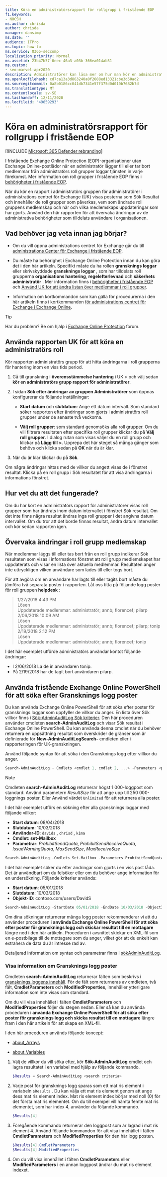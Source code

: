 ```yaml
---
title: Köra en administratörsrapport för rollgrupp i fristående EOP
f1.keywords:
- NOCSH
ms.author: chrisda
author: chrisda
manager: dansimp
ms.date: ''
audience: ITPro
ms.topic: how-to
ms.service: O365-seccomp
localization_priority: Normal
ms.assetid: 23b47b57-0eec-46a3-a03b-366ea014ab31
ms.custom:
- seo-marvel-apr2020
description: Administratörer kan läsa mer om hur man kör en administratörs grupp rapport i fristående Exchange Online Protection (EOP). Den här rapporten loggar när en administratör lägger till eller tar bort medlemmar från administratörs roll grupper.
ms.openlocfilehash: cd7ca13a3d863240a0f2608ed13321cbe3d50ad2
ms.sourcegitcommit: 0a8b0186cc041db7341e57f375d0d010b7682b7d
ms.translationtype: MT
ms.contentlocale: sv-SE
ms.lasthandoff: 12/11/2020
ms.locfileid: "49659293"
---
```

# <a name="run-an-administrator-role-group-report-in-standalone-eop"></a>Köra en administratörsrapport för rollgrupp i fristående EOP

[!INCLUDE [Microsoft 365 Defender rebranding](../includes/microsoft-defender-for-office.md)]


I fristående Exchange Online Protection (EOP)-organisationer utan Exchange Online-postlådor när en administratör lägger till eller tar bort medlemmar från administratörs roll grupper loggar tjänsten in varje förekomst. Mer information om roll grupper i fristående EOP finns i [behörigheter i fristående EOP](feature-permissions-in-eop.md).

När du kör en rapport i administratörs gruppen för administratörer i administrations centret för Exchange (UK) visas posterna som Sök Resultat och innehåller de roll grupper som påverkas, vem som ändrade roll gruppens medlemskap och när och vilka medlemskaps uppdateringar som har gjorts. Använd den här rapporten för att övervaka ändringar av de administrativa behörigheter som tilldelats användare i organisationen.

## <a name="what-do-you-need-to-know-before-you-begin"></a>Vad behöver jag veta innan jag börjar?

- Om du vill öppna administrations centret för Exchange går du till [administrations Center för Exchange i fristående EOP](exchange-admin-center-in-exchange-online-protection-eop.md).

- Du måste ha behörighet i Exchange Online Protection innan du kan göra det i den här artikeln. Specifikt måste du ha rollen **gransknings loggar** eller skrivskyddade **gransknings loggar** , som har tilldelats roll grupperna **organisations hantering**, **regelefterlevnad** och **säkerhets administratör** . Mer information finns i [behörigheter i fristående EOP](feature-permissions-in-eop.md) och [Använd UK för att ändra listan över medlemmar i roll grupper](manage-admin-role-group-permissions-in-eop.md#use-the-eac-modify-the-list-of-members-in-role-groups).

- Information om kortkommandon som kan gälla för procedurerna i den här artikeln finns i kortkommandon [för administrations centret för Exchange i Exchange Online](https://docs.microsoft.com/Exchange/accessibility/keyboard-shortcuts-in-admin-center).

> [!TIP]
> Har du problem? Be om hjälp i [Exchange Online Protection](https://go.microsoft.com/fwlink/p/?linkId=285351) forum.

## <a name="use-the-eac-to-run-an-administrator-role-group-report"></a>Använda rapporten UK för att köra en administratörs roll

Kör rapporten administratörs grupp för att hitta ändringarna i roll grupperna för hantering inom en viss tids period.

1. Gå till granskning i **överensstämmelse hantering** i UK \> och välj sedan **kör en administratörs grupp rapport för administratörer**.

2. I sidan **Sök efter ändringar av gruppen Administratörer** som öppnas konfigurerar du följande inställningar:

   - **Start datum** och **slutdatum**: Ange ett datum intervall. Som standard söker rapporten efter ändringar som gjorts i administratörs roll grupper under de senaste två veckorna.

   - **Välj roll grupper**: som standard genomsöks alla roll grupper. Om du vill filtrera resultaten efter specifika roll grupper klickar du på **Välj roll grupper**. I dialog rutan som visas väljer du en roll grupp och klickar på **Lägg till >**. Upprepa det här steget så många gånger som behövs och klicka sedan på **OK** när du är klar.

3. När du är klar klickar du på **Sök**.

Om några ändringar hittas med de villkor du angett visas de i fönstret resultat. Klicka på en roll grupp i Sök resultatet för att visa ändringarna i informations fönstret.

## <a name="how-do-you-know-this-worked"></a>Hur vet du att det fungerade?

Om du har kört en administratörs rapport för administratörer visas roll grupper som har ändrats inom datum intervallet i fönstret Sök resultat. Om det inte finns några resultat ändras inga roll grupper i det angivna datum intervallet. Om du tror att det borde finnas resultat, ändra datum intervallet och kör sedan rapporten igen.

## <a name="monitor-changes-to-role-group-membership"></a>Övervaka ändringar i roll grupp medlemskap

När medlemmar läggs till eller tas bort från en roll grupp indikerar Sök resultaten som visas i informations fönstret att roll grupp medlemskapet har uppdaterats och visar en lista över aktuella medlemmar. Resultaten anger inte uttryckligen vilken användare som lades till eller togs bort.

För att avgöra om en användare har lagts till eller tagits bort måste du jämföra två separata poster i rapporten. Låt oss titta på följande logg poster för roll gruppen **helpdesk** :

> 1/27/2018 4:43 PM <br> Lösen <br> Uppdaterade medlemmar: administratör; annb; florencef; pilarp <br> 2/06/2018 10:09 AM <br> Lösen <br> Uppdaterade medlemmar: administratör; annb; florencef; pilarp; tonip <br> 2/19/2018 2:12 PM <br> Lösen <br> Uppdaterade medlemmar: administratör; annb; florencef; tonip

I det här exemplet utförde administratörs användar kontot följande ändringar:

- I 2/06/2018 La de in användaren tonip.
- På 2/19/2018 har de tagit bort användaren pilarp.

## <a name="use-standalone-exchange-online-powershell-to-search-for-audit-log-entries"></a>Använda fristående Exchange Online PowerShell för att söka efter Gransknings logg poster

Du kan använda Exchange Online PowerShell för att söka efter poster för gransknings loggar som uppfyller de villkor du anger. En lista över Sök villkor finns i [Sök-AdminAuditLog Sök kriterier](https://docs.microsoft.com/Exchange/policy-and-compliance/admin-audit-logging/admin-audit-logging#search-adminauditlog-cmdlet). Den här proceduren använder cmdleten **search-AdminAuditLog** och visar Sök resultat i Exchange Online PowerShell. Du kan använda denna cmdlet när du behöver returnera en uppsättning resultat som överskrider de gränser som är definierade för **New-AdminAuditLogSearch-** cmdleten eller i rapporteringen för UK-granskningen.

Använd följande syntax för att söka i den Gransknings logg efter villkor du anger.

```PowerShell
Search-AdminAuditLog - Cmdlets <cmdlet 1, cmdlet 2, ...> -Parameters <parameter 1, parameter 2, ...> -StartDate <start date> -EndDate <end date> -UserIds <user IDs> -ObjectIds <object IDs> -IsSuccess <$True | $False >
```

> [!NOTE]
> Cmdleten **search-AdminAuditLog** returnerar högst 1 000-loggpost som standard. Använd parametern _ResultSize_ för att ange upp till 250 000-loggnings poster. Eller Använd värdet `Unlimited` för att returnera alla poster.

I det här exemplet utförs en sökning efter alla gransknings loggar med följande villkor:

- **Start datum**: 08/04/2018
- **Slutdatum**: 10/03/2018
- **Användar-ID**: `davids` , `chrisd` , `kima`
- **Cmdlet**: **set-Mailbox**
- **Parametrar**: _ProhibitSendQuota_, _ProhibitSendReceiveQuota_, _IssueWarningQuota_, _MaxSendSize_, _MaxReceiveSize_

```PowerShell
Search-AdminAuditLog -Cmdlets Set-Mailbox -Parameters ProhibitSendQuota,ProhibitSendReceiveQuota,IssueWarningQuota,MaxSendSize,MaxReceiveSize -StartDate 08/04/2018 -EndDate 10/03/2018 -UserIds davids,chrisd,kima
```

I det här exemplet söker du efter ändringar som gjorts i en viss post låda. Det är användbart om du felsöker eller om du behöver ange information för en undersökning. Följande kriterier används:

- **Start datum**: 05/01/2018
- **Slutdatum**: 10/03/2018
- **Objekt-ID**: contoso.com/users/DavidS

```PowerShell
Search-AdminAuditLog -StartDate 05/01/2018 -EndDate 10/03/2018 -ObjectID contoso.com/Users/DavidS
```

Om dina sökningar returnerar många logg poster rekommenderar vi att du använder proceduren i **använda Exchange Online PowerShell för att söka efter poster för gransknings logg och skickar resultat till en mottagare** längre ned i den här artikeln. Proceduren i avsnittet skickar en XML-fil som en e-postbilaga till de mottagare som du anger, vilket gör att du enkelt kan extrahera de data du är intresse rad av.

Detaljerad information om syntax och parametrar finns i [sökAdminAuditLog](https://docs.microsoft.com/powershell/module/exchange/search-adminauditlog).

### <a name="view-details-of-audit-log-entries"></a>Visa information om Gransknings logg poster

Cmdleten **search-AdminAuditLog** returnerar fälten som beskrivs i [gransknings loggens innehåll](https://docs.microsoft.com/Exchange/policy-and-compliance/admin-audit-logging/admin-audit-logging#audit-log-contents). För de fält som returneras av cmdleten, två fält, **CmdletParameters** och **ModifiedProperties**, innehåller ytterligare information som inte visas som standard.

Om du vill visa innehållet i fälten **CmdletParameters** och **ModifiedProperties** följer du stegen nedan. Eller så kan du använda proceduren i **använda Exchange Online PowerShell för att söka efter poster för gransknings logg och skicka resultat till en mottagare** längre fram i den här artikeln för att skapa en XML-fil.

I den här proceduren används följande koncept:

- [about_Arrays](https://docs.microsoft.com/powershell/module/microsoft.powershell.core/about/about_arrays)

- [about_Variables](https://docs.microsoft.com/powershell/module/microsoft.powershell.core/about/about_variables)

1. Välj de villkor du vill söka efter, kör **Sök-AdminAuditLog** cmdlet och lagra resultatet i en variabel med hjälp av följande kommando.

   ```PowerShell
   $Results = Search-AdminAuditLog <search criteria>
   ```

2. Varje post för gransknings logg sparas som ett mat ris element i variabeln `$Results` . Du kan välja ett mat ris element genom att ange dess mat ris element index. Mat ris element index börjar med noll (0) för det första mat ris elementet. Om du till exempel vill hämta femte mat ris elementet, som har index 4, använder du följande kommando.

   ```PowerShell
   $Results[4]
   ```

3. Föregående kommando returnerar den loggpost som är lagrad i mat ris element 4. Använd följande kommandon för att visa innehållet i fälten **CmdletParameters** och **ModifiedProperties** för den här logg posten.

   ```PowerShell
   $Results[4].CmdletParameters
   $Results[4].ModifiedProperties
   ```

4. Om du vill visa innehållet i fälten **CmdletParameters** eller **ModifiedParameters** i en annan loggpost ändrar du mat ris element indexet.
